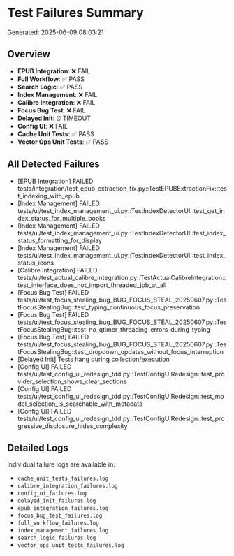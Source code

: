 # Test Failures Summary

Generated: 2025-06-09 08:03:21

## Overview

- **EPUB Integration**: ❌ FAIL
- **Full Workflow**: ✅ PASS
- **Search Logic**: ✅ PASS
- **Index Management**: ❌ FAIL
- **Calibre Integration**: ❌ FAIL
- **Focus Bug Test**: ❌ FAIL
- **Delayed Init**: ⏰ TIMEOUT
- **Config UI**: ❌ FAIL
- **Cache Unit Tests**: ✅ PASS
- **Vector Ops Unit Tests**: ✅ PASS

## All Detected Failures

- [EPUB Integration] FAILED tests/integration/test_epub_extraction_fix.py::TestEPUBExtractionFix::test_indexing_with_epub
- [Index Management] FAILED tests/ui/test_index_management_ui.py::TestIndexDetectorUI::test_get_index_status_for_multiple_books
- [Index Management] FAILED tests/ui/test_index_management_ui.py::TestIndexDetectorUI::test_index_status_formatting_for_display
- [Index Management] FAILED tests/ui/test_index_management_ui.py::TestIndexDetectorUI::test_index_status_icons
- [Calibre Integration] FAILED tests/ui/test_actual_calibre_integration.py::TestActualCalibreIntegration::test_interface_does_not_import_threaded_job_at_all
- [Focus Bug Test] FAILED tests/ui/test_focus_stealing_bug_BUG_FOCUS_STEAL_20250607.py::TestFocusStealingBug::test_typing_continuous_focus_preservation
- [Focus Bug Test] FAILED tests/ui/test_focus_stealing_bug_BUG_FOCUS_STEAL_20250607.py::TestFocusStealingBug::test_no_qtimer_threading_errors_during_typing
- [Focus Bug Test] FAILED tests/ui/test_focus_stealing_bug_BUG_FOCUS_STEAL_20250607.py::TestFocusStealingBug::test_dropdown_updates_without_focus_interruption
- [Delayed Init] Tests hang during collection/execution
- [Config UI] FAILED tests/ui/test_config_ui_redesign_tdd.py::TestConfigUIRedesign::test_provider_selection_shows_clear_sections
- [Config UI] FAILED tests/ui/test_config_ui_redesign_tdd.py::TestConfigUIRedesign::test_model_selection_is_searchable_with_metadata
- [Config UI] FAILED tests/ui/test_config_ui_redesign_tdd.py::TestConfigUIRedesign::test_progressive_disclosure_hides_complexity

## Detailed Logs

Individual failure logs are available in:
- `cache_unit_tests_failures.log`
- `calibre_integration_failures.log`
- `config_ui_failures.log`
- `delayed_init_failures.log`
- `epub_integration_failures.log`
- `focus_bug_test_failures.log`
- `full_workflow_failures.log`
- `index_management_failures.log`
- `search_logic_failures.log`
- `vector_ops_unit_tests_failures.log`

